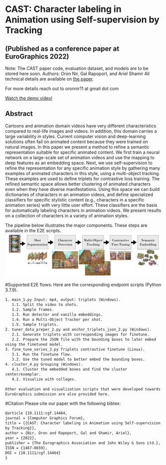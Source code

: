 # CAST: Character labeling in Animation using Self-supervision by Tracking 
## (Published as a conference paper at EuroGraphics 2022)
Note: The CAST paper code, evaluation dataset, and models are to be stored here soon.
Authors: Oron Nir, Gal Rapoport, and Ariel Shamir
All technical details are available on [the paper](https://arxiv.org/abs/2201.07619).

For more details reach out to oronnir11 at gmail dot com

[Watch the demo video!](https://www.youtube.com/embed/PsfNiIBwH1w)

## Abstract
Cartoons and animation domain videos have very different characteristics compared to real-life images and videos. In addition, this domain carries a large variability in styles. Current computer vision and deep-learning solutions often fail on animated content because they were trained on natural images. In this paper we present a method to refine a semantic representation suitable for specific animated content. We first train a neural network on a large-scale set of animation videos and use the mapping to deep features as an embedding space. Next, we use self-supervision to refine the representation for any specific animation style by gathering many examples of animated characters in this style, using a multi-object tracking. These examples are used to define triplets for contrastive loss training.
The refined semantic space allows better clustering of animated characters even when they have diverse manifestations. Using this space we can build dictionaries of characters in an animation videos, and define specialized classifiers for specific stylistic content (e.g., characters in a specific animation series) with very little user effort. These classifiers are the basis for automatically labeling characters in animation videos. We present results on a collection of characters in a variety of animation styles.

The pipeline below illustrates the major components. These steps are available in the E2E scripts. 
![CAST Pipeline](figures/RL_flow.png)

#Supported E2E flows:
Here are the corresponding endpoint scripts (Python 3.7.9).
~~~
1. main_1.py Input: mp4, output: triplets (Windows).
   1.1. Split the video to shots.
   1.2. Sample frames.
   1.3. Run detector and vanilla embeddings.
   1.4. Run a Multi-Object Tracker per shot.
   1.5. Sample triplets. 
2. tuner_data_preper_2.py and anchor_triplets_json_2.py (Windows).
   2.1. Generate triplets with corresponding images for finetune.
   2.2. Prepare the JSON file with the bounding boxes to later embed using the finetuned model. 
3. fine_tune_series_3.py Triplets contrastive finetune (Linux).
   3.1. Run the finetune flow.
   3.2. Use the tuned model to better embed the bounding boxes.
4. cluster_4.py Grouping (Windows).
   4.1. Cluster the embedded boxes and find the cluster center/exemplar.
   4.2. Visualize with collages.

Other evaluation and visualization scripts that were developed towards EuroGraphics submission are also provided here.
~~~
#Citation
Please cite our paper with the following bibtex:
```
@article {10.1111:cgf.14464,
journal = {Computer Graphics Forum},
title = {{CAST: Character labeling in Animation using Self-supervision by Tracking}},
author = {Nir, Oron and Rapoport, Gal and Shamir, Ariel},
year = {2022},
publisher = {The Eurographics Association and John Wiley & Sons Ltd.},
ISSN = {1467-8659},
DOI = {10.1111/cgf.14464}
}
```
